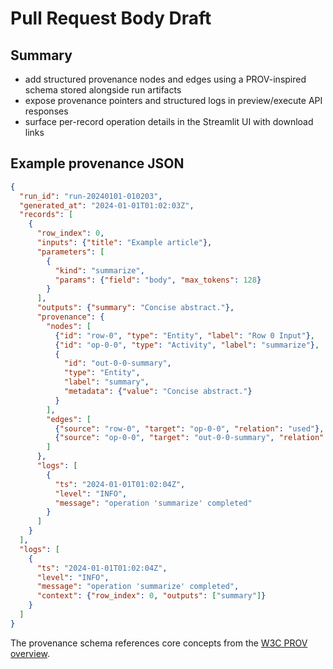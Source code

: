 # Pull Request Body Draft

## Summary
- add structured provenance nodes and edges using a PROV-inspired schema stored alongside run artifacts
- expose provenance pointers and structured logs in preview/execute API responses
- surface per-record operation details in the Streamlit UI with download links

## Example provenance JSON
```json
{
  "run_id": "run-20240101-010203",
  "generated_at": "2024-01-01T01:02:03Z",
  "records": [
    {
      "row_index": 0,
      "inputs": {"title": "Example article"},
      "parameters": [
        {
          "kind": "summarize",
          "params": {"field": "body", "max_tokens": 128}
        }
      ],
      "outputs": {"summary": "Concise abstract."},
      "provenance": {
        "nodes": [
          {"id": "row-0", "type": "Entity", "label": "Row 0 Input"},
          {"id": "op-0-0", "type": "Activity", "label": "summarize"},
          {
            "id": "out-0-0-summary",
            "type": "Entity",
            "label": "summary",
            "metadata": {"value": "Concise abstract."}
          }
        ],
        "edges": [
          {"source": "row-0", "target": "op-0-0", "relation": "used"},
          {"source": "op-0-0", "target": "out-0-0-summary", "relation": "wasGeneratedBy"}
        ]
      },
      "logs": [
        {
          "ts": "2024-01-01T01:02:04Z",
          "level": "INFO",
          "message": "operation 'summarize' completed"
        }
      ]
    }
  ],
  "logs": [
    {
      "ts": "2024-01-01T01:02:04Z",
      "level": "INFO",
      "message": "operation 'summarize' completed",
      "context": {"row_index": 0, "outputs": ["summary"]}
    }
  ]
}
```

The provenance schema references core concepts from the [W3C PROV overview](https://www.w3.org/TR/prov-overview/).
